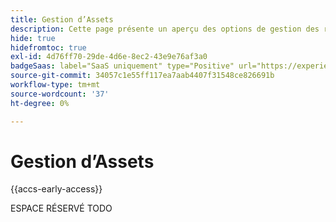 ```yaml
---
title: Gestion d’Assets
description: Cette page présente un aperçu des options de gestion des ressources prises en charge par  [!DNL Adobe Commerce as a Cloud Service].
hide: true
hidefromtoc: true
exl-id: 4d76ff70-29de-4d6e-8ec2-43e9e76af3a0
badgeSaas: label="SaaS uniquement" type="Positive" url="https://experienceleague.adobe.com/fr/docs/commerce/user-guides/product-solutions" tooltip="S’applique uniquement aux projets Adobe Commerce as a Cloud Service et Adobe Commerce Optimizer (infrastructure SaaS gérée par Adobe)."
source-git-commit: 34057c1e55ff117ea7aab4407f31548ce826691b
workflow-type: tm+mt
source-wordcount: '37'
ht-degree: 0%

---
```


# Gestion d’Assets

{{accs-early-access}}

ESPACE RÉSERVÉ TODO
